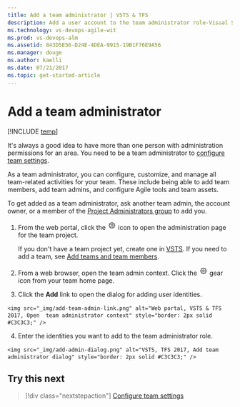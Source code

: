 ```yaml
---
title: Add a team administrator | VSTS & TFS 
description: Add a user account to the team administrator role-Visual Studio Team Services and Team Foundation Server   
ms.technology: vs-devops-agile-wit
ms.prod: vs-devops-alm
ms.assetid: 843D5E56-D24E-4DEA-9915-19B1F76E9A56
ms.manager: douge
ms.author: kaelli
ms.date: 07/21/2017
ms.topic: get-started-article
---
```


# Add a team administrator 

[!INCLUDE [temp](../_shared/version-vsts-tfs-all-versions.md)]


<a id="add-team-admin">  </a>  

It's always a good idea to have more than one person with administration permissions for an area. You need to be a team administrator to [configure team settings](manage-team-assets.md). 

As a team administrator, you can configure, customize, and manage all team-related activities for your team. These include being able to add team members, add team admins, and configure Agile tools and team assets. 

To get added as a team administrator, ask another team admin, the account owner, or a member of the [Project Administrators group](../../security/set-project-collection-level-permissions.md) to add you. 


1. From the web portal, click the ![gear settings icon](../_img/icons/gear_icon.png) icon to open the administration page for the team project. 

	If you don't have a team project yet, create one in [VSTS](../../accounts/set-up-vs.md)<!---or set one up in an [on-premises TFS](../../accounts/create-team-project.md)-->. If you need to add a team, see [Add teams and team members](multiple-teams.md).

2. From a web browser, open the team admin context. Click the ![gear icon](../_img/icons/gear_icon.png) gear icon from your team home page.  
 
3. Click the **Add** link to open the dialog for adding user identities.   
<!---	**VSTS and TFS 2017**   -->
	<img src="_img/add-team-admin-link.png" alt="Web portal, VSTS & TFS 2017, Open  team administrator context" style="border: 2px solid #C3C3C3;" />
<!---	***TFS 2015** 

	<img src="_img/add-account-as-team-admin.png" alt="Web portal, TFS 2015, Open team administration context" style="border: 2px solid #C3C3C3;" />    -->

4. Enter the identities you want to add to the team administrator role.  
<!---	**VSTS and TFS 2017**   -->

	<img src="_img/add-admin-dialog.png" alt="VSTS, TFS 2017, Add team administrator dialog" style="border: 2px solid #C3C3C3;" /> 

<!---	**TFS 2015** 

	![Add account as a team administrator](_img/add-team-admin-dialog.png)    -->

## Try this next  

> [!div class="nextstepaction"]
> [Configure team settings](manage-team-assets.md) 

